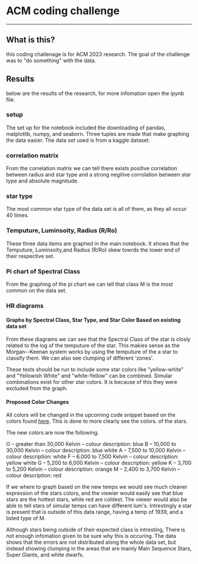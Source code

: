 # ACM coding challenge

---

## What is this?

this coding challenage is for ACM 2023 research.  The goal of the challenge was to "do something" with the data.

## Results

below are the results of the research, for more infomation open the ipynb file.

### setup

The set up for the notebook included the downloading of pandas, matplotlib, numpy, and seaborn.  Three tuples are made that make graphing the data easier.  The data set used is from a kaggle dataset.  

### correlation matrix

From the correlation matrix we can tell there exists positive correlation between radius and star type and a strong negitive corrolation between star type and absolute magnitude.

### star type

The most common star type of the data set is all of them, as they all occur 40 times.

### Temputure, Luminsoity, Radius (R/Ro)

These three data items are graphed in the main notebook.  It shows that the Temputure, Luminsoity,and Radius (R/Ro) skew towrds the lower end of their respective set.

### Pi chart of Spectral Class

From the graphing of the pi chart we can tell that class M is the most common on the data set.

### HR diagrams

#### Graphs by Spectral Class, Star Type, and Star Color Based on existing data set

From these diagrams we can see that the Spectral Class of the star is closly related to the log of the temputure of the star. This makies sense as the Morgan--Keenan system works by using the temputure of the a star to classify them. We can also see clumping of different 'zones'.

These tests should be run to include some star colors like "yellow-white" and "Yellowish White" and "white-Yellow" can be combined. Simular combinations exist for other star colors. It is because of this they were excluded from the graph.

#### Proposed Color Changes

All colors will be changed in the upcoming code snippet based on the colors found [here](https://starparty.com/topics/astronomy/stars/the-morgan-keenan-system/). This is done to more clearly see the colors. of the stars.

The new colors are now the following.

O – greater than 30,000 Kelvin – colour description: blue
B – 10,000 to 30,000 Kelvin – colour description: blue white
A – 7,500 to 10,000 Kelvin – colour description: white
F – 6,000 to 7,500 Kelvin – colour description: yellow white
G – 5,200 to 6,000 Kelvin – colour description: yellow
K – 3,700 to 5,200 Kelvin – colour description: orange
M – 2,400 to 3,700 Kelvin – colour description: red

If we where to graph based on the new temps we would see much cleaner expression of the stars colors, and the viewier would easily see that blue stars are the hottest stars, while red are coldest.  The viewer would also be able to tell  stars of simular temps can have different lum's.  Intrestingly a star is present that is outside of this data range, having a temp of 1939, and a listed type of M.

Although stars being outside of their expected class is intresting, There is not enough infomation given to be sure why this is occuring. The data shows that the errors are not distributed along the whole data set, but instead showing clumping in the areas that are mainly Main Sequence Stars, Super Giants, and white dwarfs.